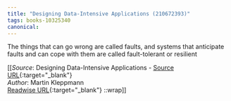 ```yaml
---
title: "Designing Data-Intensive Applications (210672393)"
tags: books-10325340
canonical: 
---
```


The things that can go wrong are called faults, and systems that anticipate faults and can cope with them are called fault-tolerant or resilient


[[_Source_: Designing Data-Intensive Applications - [Source URL](){:target="_blank"}<br>
_Author_: Martin Kleppmann<br>
[Readwise URL](https://readwise.io/open/210672393){:target="_blank"}
::wrap]]